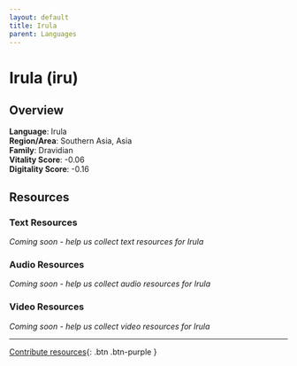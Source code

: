```yaml
---
layout: default
title: Irula
parent: Languages
---
```


# Irula (iru)

## Overview

**Language**: Irula  
**Region/Area**: Southern Asia, Asia  
**Family**: Dravidian  
**Vitality Score**: -0.06  
**Digitality Score**: -0.16  

## Resources

### Text Resources
*Coming soon - help us collect text resources for Irula*

### Audio Resources
*Coming soon - help us collect audio resources for Irula*

### Video Resources
*Coming soon - help us collect video resources for Irula*

---

[Contribute resources](https://fairtrain.github.io/){: .btn .btn-purple }
